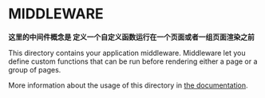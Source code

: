 # MIDDLEWARE

**这里的中间件概念是 定义一个自定义函数运行在一个页面或者一组页面渲染之前**

This directory contains your application middleware.
Middleware let you define custom functions that can be run before rendering either a page or a group of pages.

More information about the usage of this directory in [the documentation](https://nuxtjs.org/guide/routing#middleware).
